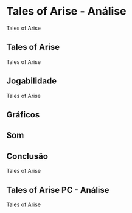 ---
---

# Tales of Arise - Análise

Tales of Arise

## Tales of Arise

Tales of Arise

## Jogabilidade

Tales of Arise

## Gráficos


## Som

## Conclusão

Tales of Arise

## Tales of Arise PC - Análise

Tales of Arise
